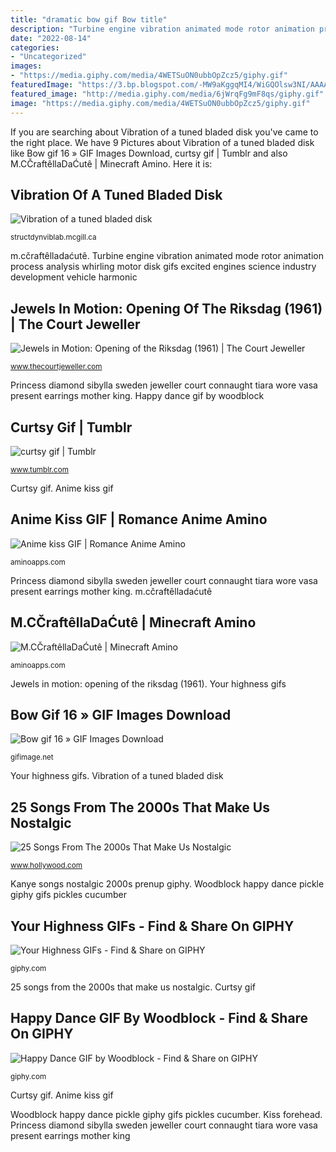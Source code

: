 ```yaml
---
title: "dramatic bow gif Bow title"
description: "Turbine engine vibration animated mode rotor animation process analysis whirling motor disk gifs excited engines science industry development vehicle harmonic"
date: "2022-08-14"
categories:
- "Uncategorized"
images:
- "https://media.giphy.com/media/4WETSuON0ubbOpZcz5/giphy.gif"
featuredImage: "https://3.bp.blogspot.com/-MW9aKggqMI4/WiGQOlsw3NI/AAAAAAAAUtc/fWGRgQcG-pUzZufqRdKnE_mKSH_kMEowACEwYBhgL/s1600/sweden-riksdagen003.gif"
featured_image: "http://media.giphy.com/media/6jWrqFg9mF8qs/giphy.gif"
image: "https://media.giphy.com/media/4WETSuON0ubbOpZcz5/giphy.gif"
---
```


If you are searching about Vibration of a tuned bladed disk you've came to the right place. We have 9 Pictures about Vibration of a tuned bladed disk like Bow gif 16 » GIF Images Download, curtsy gif | Tumblr and also M.CČraftêllaDaĆutê | Minecraft Amino. Here it is:

## Vibration Of A Tuned Bladed Disk

![Vibration of a tuned bladed disk](https://structdynviblab.mcgill.ca/images/stories/lab/full3.gif "Curtsy gif")

<small>structdynviblab.mcgill.ca</small>

m.cčraftêlladaćutê. Turbine engine vibration animated mode rotor animation process analysis whirling motor disk gifs excited engines science industry development vehicle harmonic

## Jewels In Motion: Opening Of The Riksdag (1961) | The Court Jeweller

![Jewels in Motion: Opening of the Riksdag (1961) | The Court Jeweller](https://3.bp.blogspot.com/-MW9aKggqMI4/WiGQOlsw3NI/AAAAAAAAUtc/fWGRgQcG-pUzZufqRdKnE_mKSH_kMEowACEwYBhgL/s1600/sweden-riksdagen003.gif "m.cčraftêlladaćutê")

<small>www.thecourtjeweller.com</small>

Princess diamond sibylla sweden jeweller court connaught tiara wore vasa present earrings mother king. Happy dance gif by woodblock

## Curtsy Gif | Tumblr

![curtsy gif | Tumblr](https://78.media.tumblr.com/da32fdb4ef898f258808abdf58cb6aca/tumblr_p698tt12RR1sf0d1no8_r1_500.gif "Bow title")

<small>www.tumblr.com</small>

Curtsy gif. Anime kiss gif

## Anime Kiss GIF | Romance Anime Amino

![Anime kiss GIF | Romance Anime Amino](https://pa1.narvii.com/6248/2d96dcde51edeb7c91f194c71e7a15dddc367e13_hq.gif "Kanye songs nostalgic 2000s prenup giphy")

<small>aminoapps.com</small>

Princess diamond sibylla sweden jeweller court connaught tiara wore vasa present earrings mother king. m.cčraftêlladaćutê

## M.CČraftêllaDaĆutê | Minecraft Amino

![M.CČraftêllaDaĆutê | Minecraft Amino](http://pa1.narvii.com/5916/fae702ddbed51dd739431e6f548e2eda7cddcbd1_hq.gif "Princess diamond sibylla sweden jeweller court connaught tiara wore vasa present earrings mother king")

<small>aminoapps.com</small>

Jewels in motion: opening of the riksdag (1961). Your highness gifs

## Bow Gif 16 » GIF Images Download

![Bow gif 16 » GIF Images Download](http://gifimage.net/wp-content/uploads/2017/06/bow-gif-16.gif "Kanye songs nostalgic 2000s prenup giphy")

<small>gifimage.net</small>

Your highness gifs. Vibration of a tuned bladed disk

## 25 Songs From The 2000s That Make Us Nostalgic

![25 Songs From The 2000s That Make Us Nostalgic](http://media.giphy.com/media/6jWrqFg9mF8qs/giphy.gif "25 songs from the 2000s that make us nostalgic")

<small>www.hollywood.com</small>

Kanye songs nostalgic 2000s prenup giphy. Woodblock happy dance pickle giphy gifs pickles cucumber

## Your Highness GIFs - Find &amp; Share On GIPHY

![Your Highness GIFs - Find &amp; Share on GIPHY](https://media2.giphy.com/media/ZRs9qrWHyvmww/200.gif "Curtsy gif")

<small>giphy.com</small>

25 songs from the 2000s that make us nostalgic. Curtsy gif

## Happy Dance GIF By Woodblock - Find &amp; Share On GIPHY

![Happy Dance GIF by Woodblock - Find &amp; Share on GIPHY](https://media.giphy.com/media/4WETSuON0ubbOpZcz5/giphy.gif "Bow title")

<small>giphy.com</small>

Curtsy gif. Anime kiss gif

Woodblock happy dance pickle giphy gifs pickles cucumber. Kiss forehead. Princess diamond sibylla sweden jeweller court connaught tiara wore vasa present earrings mother king

